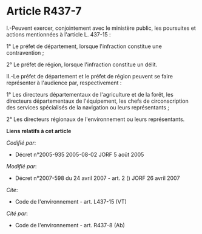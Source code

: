 # Article R437-7

I.-Peuvent exercer, conjointement avec le ministère public, les poursuites et actions mentionnées à l'article L. 437-15 : 

1° Le préfet de département, lorsque l'infraction constitue une contravention ; 

2° Le préfet de région, lorsque l'infraction constitue un délit. 

II.-Le préfet de département et le préfet de région peuvent se faire représenter à l'audience par, respectivement : 

1° Les directeurs départementaux de l'agriculture et de la forêt, les directeurs départementaux de l'équipement, les chefs de
circonscription des services spécialisés de la navigation ou leurs représentants ; 

2° Les directeurs régionaux de l'environnement ou leurs représentants.

**Liens relatifs à cet article**

_Codifié par_:

  - Décret n°2005-935 2005-08-02 JORF 5 août 2005

_Modifié par_:

  - Décret n°2007-598 du 24 avril 2007 - art. 2 () JORF 26 avril 2007

_Cite_:

  - Code de l'environnement - art. L437-15 (VT)

_Cité par_:

  - Code de l'environnement - art. R437-8 (Ab)
